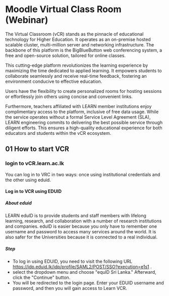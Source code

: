 <h1>Moodle Virtual Class Room (Webinar)</h1>

The Virtual Classroom (vCR) stands as the pinnacle of educational technology for Higher Education. It operates as an on-premise hosted scalable cluster,  multi-million server and networking infrastructure. The backbone of this platform is the BigBlueButton web conferencing system, a free and open-source solution, tailored for online classes.

This cutting-edge platform revolutionizes the learning experience by maximizing the time dedicated to applied learning. It empowers students to collaborate seamlessly and receive real-time feedback, fostering an environment conducive to effective education.

Users have the flexibility to create personalized rooms for hosting sessions or effortlessly join others using concise and convenient links.

Furthermore, teachers affiliated with LEARN member institutions enjoy complimentary access to the platform, inclusive of free data usage. While the service operates without a formal Service Level Agreement (SLA), LEARN engineering commits to delivering the best possible service through diligent efforts. This ensures a high-quality educational experience for both educators and students within the vCR ecosystem.

<h2> 01 How to start VCR </h2>

<h3>login to vCR.learn.ac.lk </h3>
You can log in to VRC in two ways: once using institutional credentials and the other using eduid.

<h4>Log in to VCR using EDUID</h4>
<h5>About eduid</h5>

LEARN eduID is to provide students and staff members with lifelong learning, research, and collaboration with a number of research institutions and companies. eduID is easier because you only have to remember one username and password to access many services around the world. It is also safer for the Universities because it is connected to a real individual.

<h5>Step</h5>

* To log in using EDUID, you need to visit the following URL https://idp.eduid.lk/idp/profile/SAML2/POST/SSO?execution=e1s1 .
* select the dropdown menu and choose "equID Sri Lanka." Afterward, click the "Continue" button.
* You will be redirected to the login page. Enter your EDUID username and password, and then you will gain access to Learn VCR.




